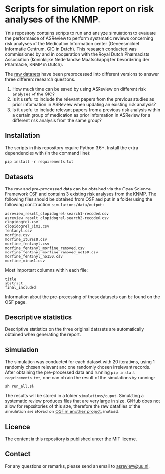 # Scripts for simulation report on risk analyses of the KNMP.
This repository contains scripts to run and analyze simulations to evaluate the performance of ASReview to perform systematic reviews concerning risk analyses of the Medication Information center (Geneesmiddel Informatie Centrum, GIC in Dutch). This research conducted was commissioned by and in cooperation with the Royal Dutch Pharmacists Association (Koninklijke Nederlandse Maatschappij ter bevordering der Pharmacie, KNMP in Dutch).

The [raw datasets](https://osf.io/f7mev/) have been preprocessed into different versions to answer three different research questions.

1. How much time can be saved by using ASReview on different risk analyses of the GIC?
2. Is it useful to include the relevant papers from the previous studies as prior information in ASReview when updating an existing risk analysis?
3. Is it useful to include relevant papers from a previous risk analysis within a certain group of medication as prior information in ASReview for a different risk analysis from the same group?

## Installation

The scripts in this repository require Python 3.6+. Install the extra dependencies with (in the command line):

```
pip install -r requirements.txt
```

## Datasets

The raw and pre-processed data can be obtained via the Open Science Framework [OSF](https://osf.io/f7mev/) and contains 3 existing risk analyses from the KNMP. The following files should be obtained from OSF and put in a folder using the following construction `simulations/data/output` :

```
asreview_result_clopidogrel-search1-recoded.csv
asreview_result_clopidogrel-search2-recoded.csv
clopidogrel.csv
clopidogrel_sim2.csv
fentanyl.csv
morfine.csv
morfine_1turns0.csv
morfine_fentanyl.csv
morfine_fentanyl_morfine_removed.csv
morfine_fentanyl_morfine_removed_no150.csv
morfine_fentanyl_no150.csv
morfine_minus1.csv
```

Most important columns within each file:

```
title
abstract
final_included
```

Information about the pre-processing of these datasets can be found on the OSF page.

## Descriptive statistics

Descriptive statistics on the three original datasets are automatically obtained when generating the report.

## Simulation

The simulation was conducted for each dataset with 20 iterations, using 1 randomly chosen relevant and one randomly chosen irrelevant records.
After obtaining the pre-processed data and running `pip install requirements.txt`, one can obtain the result of the simulations by running:

```
sh run_all.sh
```

The results will be stored in a folder `simulations/ouput`. Simulating a systematic review produces files that are very large in size. GitHub does not allow for repositories of this size, therefore the raw datafiles of the simulation are stored on [OSF in another project](https://osf.io/kcqhz/), instead.

## Licence

The content in this repository is published under the MIT license.

## Contact

For any questions or remarks, please send an email to asreview@uu.nl.
